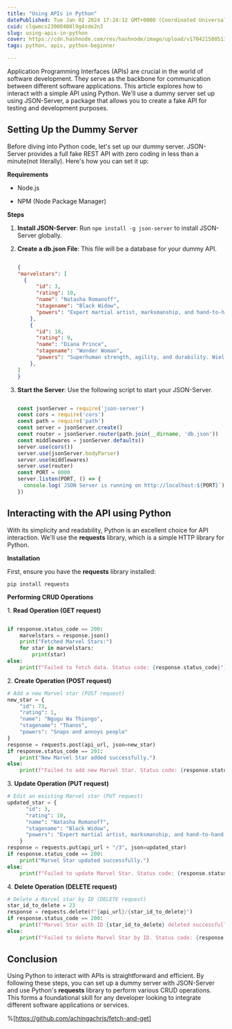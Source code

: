 ```yaml
---
title: "Using APIs in Python"
datePublished: Tue Jan 02 2024 17:24:12 GMT+0000 (Coordinated Universal Time)
cuid: clqwmcs23000408l9g4zde2n3
slug: using-apis-in-python
cover: https://cdn.hashnode.com/res/hashnode/image/upload/v1704215805136/783bb631-ffee-48fc-82f9-c8eee448a465.png
tags: python, apis, python-beginner

---
```


Application Programming Interfaces (APIs) are crucial in the world of software development. They serve as the backbone for communication between different software applications. This article explores how to interact with a simple API using Python. We'll use a dummy server set up using JSON-Server, a package that allows you to create a fake API for testing and development purposes.

## **Setting Up the Dummy Server**

Before diving into Python code, let's set up our dummy server. JSON-Server provides a full fake REST API with zero coding in less than a minute(not literally). Here's how you can set it up:

**Requirements**

* Node.js
    
* NPM (Node Package Manager)
    

**Steps**

1. **Install JSON-Server**: Run `npm install -g json-server` to install JSON-Server globally.
    
2. **Create a db.json File**: This file will be a database for your dummy API.
    
    ```json
    
    {
    "marvelstars": [
      {
          "id": 3,
          "rating": 10,
          "name": "Natasha Romanoff",
          "stagename": "Black Widow",
          "powers": "Expert martial artist, marksmanship, and hand-to-hand combat. Skilled spy and master of espionage."
        },
        {
          "id": 18,
          "rating": 9,
          "name": "Diana Prince",
          "stagename": "Wonder Woman",
          "powers": "Superhuman strength, agility, and durability. Wields the Lasso of Truth and indestructible bracelets."
        },
    ]
    }
    ```
    
3. **Start the Server**: Use the following script to start your JSON-Server.
    
    ```javascript
    
    const jsonServer = require('json-server')
    const cors = require('cors')
    const path = require('path')
    const server = jsonServer.create()
    const router = jsonServer.router(path.join(__dirname, 'db.json'))
    const middlewares = jsonServer.defaults()
    server.use(cors())
    server.use(jsonServer.bodyParser)
    server.use(middlewares)
    server.use(router)
    const PORT = 8000
    server.listen(PORT, () => {
      console.log(`JSON Server is running on http://localhost:${PORT}`)
    })
    ```
    

## **Interacting with the API using Python**

With its simplicity and readability, Python is an excellent choice for API interaction. We'll use the **requests** library, which is a simple HTTP library for Python.

**Installation**

First, ensure you have the **requests** library installed:

`pip install requests`

**Performing CRUD Operations**

1\. **Read Operation (GET request)**

```python

if response.status_code == 200:
    marvelstars = response.json()
    print("Fetched Marvel Stars:")
    for star in marvelstars:
        print(star)
else:
    print(f"Failed to fetch data. Status code: {response.status_code}")
```

2\. **Create Operation (POST request)**

```python
# Add a new Marvel star (POST request)
new_star = {
    "id": 73,
    "rating": 1,
    "name": "Ngugu Wa Thiongo",
    "stagename": "Thanos",
    "powers": "Snaps and annoys people"
}
response = requests.post(api_url, json=new_star)
if response.status_code == 201:
    print("New Marvel Star added successfully.")
else:
    print(f"Failed to add new Marvel Star. Status code: {response.status_code}")
```

3\. **Update Operation (PUT request)**

```python
# Edit an existing Marvel star (PUT request)
updated_star = {
      "id": 3,
      "rating": 10,
      "name": "Natasha Romanoff",
      "stagename": "Black Widow",
      "powers": "Expert martial artist, marksmanship, and hand-to-hand combat. Skilled spy and master of espionage."
    }
response = requests.put(api_url + "/3", json=updated_star)
if response.status_code == 200:
    print("Marvel Star updated successfully.")
else:
    print(f"Failed to update Marvel Star. Status code: {response.status_code}")
```

4\. **Delete Operation (DELETE request)**

```python
# Delete a Marvel star by ID (DELETE request)
star_id_to_delete = 23
response = requests.delete(f"{api_url}/{star_id_to_delete}")
if response.status_code == 200:
    print(f"Marvel Star with ID {star_id_to_delete} deleted successfully.")
else:
    print(f"Failed to delete Marvel Star by ID. Status code: {response.status_code}")
```

## **Conclusion**

Using Python to interact with APIs is straightforward and efficient. By following these steps, you can set up a dummy server with JSON-Server and use Python's **requests** library to perform various CRUD operations. This forms a foundational skill for any developer looking to integrate different software applications or services.

%[https://github.com/achingachris/fetch-and-get]